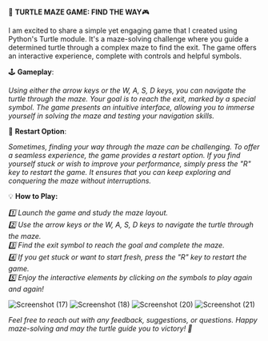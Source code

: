 🐢 **TURTLE MAZE GAME: FIND THE WAY**🎮

I am excited to share a simple yet engaging game that I created using Python's Turtle module. It's a maze-solving challenge where you guide a determined turtle through a complex maze to find the exit. The game offers an interactive experience, complete with controls and helpful symbols.

🕹️ **Gameplay**:

_Using either the arrow keys or the W, A, S, D keys, you can navigate the turtle through the maze. Your goal is to reach the exit, marked by a special symbol. The game presents an intuitive interface, allowing you to immerse yourself in solving the maze and testing your navigation skills._

🔄 **Restart Option**:

_Sometimes, finding your way through the maze can be challenging. To offer a seamless experience, the game provides a restart option. If you find yourself stuck or wish to improve your performance, simply press the "R" key to restart the game. It ensures that you can keep exploring and conquering the maze without interruptions._

💡 **How to Play:**

_1️⃣ Launch the game and study the maze layout._   
_2️⃣ Use the arrow keys or the W, A, S, D keys to navigate the turtle through the maze._    
_3️⃣ Find the exit symbol to reach the goal and complete the maze._    
_4️⃣ If you get stuck or want to start fresh, press the "R" key to restart the game._    
_5️⃣ Enjoy the interactive elements by clicking on the symbols to play again and again!_

![Screenshot (17)](https://github.com/durgaganeshthota/Python_Games/assets/101440954/f594cee3-0ce6-4857-b7e7-231c0521bcad)
![Screenshot (18)](https://github.com/durgaganeshthota/Python_Games/assets/101440954/fdc62ee8-6bb1-4e35-988b-729e559e2b74)
![Screenshot (20)](https://github.com/durgaganeshthota/Python_Games/assets/101440954/35f5ab41-8d01-442d-a611-3782994619e3)
![Screenshot (21)](https://github.com/durgaganeshthota/Python_Games/assets/101440954/ca1d82f8-6007-47c7-901f-f287fcabec2c)

_Feel free to reach out with any feedback, suggestions, or questions. Happy maze-solving and may the turtle guide you to victory! 🌟_
